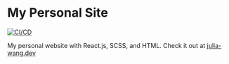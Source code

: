 # My Personal Site
[![CI/CD](https://github.com/JuliaLWang8/julialwang8.github.io/actions/workflows/node.js.yml/badge.svg)](https://github.com/JuliaLWang8/julialwang8.github.io/actions/workflows/node.js.yml)

My personal website with React.js, SCSS, and HTML. Check it out at [julia-wang.dev](https://www.julia-wang.dev/)
